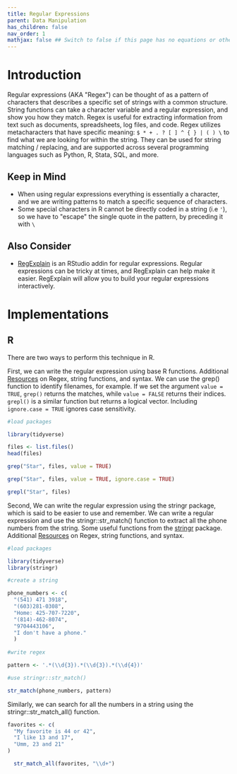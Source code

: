 ```yaml
---
title: Regular Expressions
parent: Data Manipulation
has_children: false
nav_order: 1
mathjax: false ## Switch to false if this page has no equations or other math rendering.
---
```


# Introduction

Regular expressions (AKA "Regex") can be thought of as a pattern of characters that describes a specific set of strings with a common structure. String functions can take a character variable and a regular expression, and show you how they match. Regex is useful for extracting information from text such as documents, spreadsheets, log files, and code. Regex utilizes metacharacters that have specific meaning: `$ * + . ? [ ] ^ { } | ( ) \` to find what we are looking for within the string. They can be used for string matching / replacing, and are supported across several programming languages such as Python, R, Stata, SQL, and more. 

## Keep in Mind

- When using regular expressions everything is essentially a character, and we are writing patterns to match a specific sequence of characters.
- Some special characters in R cannot be directly coded in a string (i.e `'`), so we have to "escape" the single quote in the pattern, by preceding it with `\`

## Also Consider

- [RegExplain](https://www.garrickadenbuie.com/project/regexplain/) is an RStudio addin for regular expressions. Regular expressions can be tricky at times, and RegExplain can help make it easier. RegExplain will allow you to build your regular expressions interactively.

# Implementations

## R

There are two ways to perform this technique in R.

First, we can write the regular expression using base R functions. Additional [Resources](https://github.com/STAT545-UBC/STAT545-UBC-original-website/blob/master/block022_regular-expression.md) on Regex, string functions, and syntax. We can use the grep() function to identify filenames, for example. If we set the argument ``` value = TRUE ```, ``` grep() ``` returns the matches, while ``` value = FALSE ``` returns their indices. ``` grepl() ``` is a similar function but returns a logical vector. Including ``` ignore.case = TRUE ``` ignores case sensitivity.  

```r
#load packages

library(tidyverse)

files <- list.files()
head(files)

grep("Star", files, value = TRUE)

grep("Star", files, value = TRUE, ignore.case = TRUE)

grepl("Star", files)
```

Second, We can write the regular expression using the stringr package, which is said to be easier to use and remember. We can write a regular expression and use the stringr::str_match() function to extract all the phone numbers from the string. Some useful functions from the [stringr](https://github.com/hadley/stringr) package. Additional [Resources](https://github.com/STAT545-UBC/STAT545-UBC-original-website/blob/master/block022_regular-expression.md) on Regex, string functions, and syntax.

```r
#load packages

library(tidyverse)
library(stringr)

#create a string

phone_numbers <- c(
  "(541) 471 3918",
  "(603)281-0308",
  "Home: 425-707-7220",
  "(814)-462-8074",
  "9704443106",
  "I don't have a phone."
  )
  
#write regex

pattern <- '.*(\\d{3}).*(\\d{3}).*(\\d{4})'

#use stringr::str_match()

str_match(phone_numbers, pattern)

```

Similarly, we can search for all the numbers in a string using the stringr::str_match_all() function. 

```r
favorites <- c(
  "My favorite is 44 or 42",
  "I like 13 and 17",
  "Umm, 23 and 21"
)

  str_match_all(favorites, "\\d+")

```